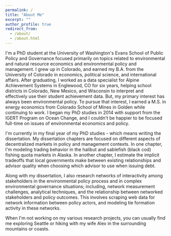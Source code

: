 ```yaml
---
permalink: /
title: "About Me"
excerpt: ""
author_profile: true
redirect_from: 
  - /about/
  - /about.html
---
```


I'm a PhD student at the University of Washington's Evans School of Public Policy and Governance focused primarily on topics related to environmental and natural resource economics and environmental policy and management. I grew up in Colorado, and earned my B.A. from the University of Colorado in economics, political science, and international affairs. After graduating, I worked as a data specialist for Alpine Achievement Systems in Englewood, CO for six years, helping school districts in Colorado, New Mexico, and Wisconsin to interpret and effectively use their student achievement data. But, my primary interest has always been environmental policy. To pursue that interest, I earned a M.S. in energy economics from Colorado School of Mines in Golden while continuing to work. I began my PhD studies in 2014 with support from the IGERT Program on Ocean Change, and I couldn't be happier to be focused full-time on issues of environmental economics and policy. 

I'm currently in my final year of my PhD studies - which means writing the dissertation. My dissertation chapters are focused on different aspects of decentralized markets in policy and management contexts. In one chapter, I'm modeling trading behavior in the halibut and sablefish (black cod) fishing quota markets in Alaska. In another chapter, I estimate the implicit tradeoffs that local governments make between existing relationships and advisor quality when choosing which advisor to use when issuing debt. 

Along with my dissertation, I also research networks of interactivity among stakeholders in the environmental policy process and in complex environmental
governance situations; including, network measurement challenges, analytical techniques, and the relationship between networked stakeholders and policy outcomes. This involves scraping web data for network information between policy actors, and modeling tie formation activity in these networks. 

When I'm not working on my various research projects, you can usually find me exploring Seattle or hiking with my wife Alex in the surrounding mountains or coasts.




